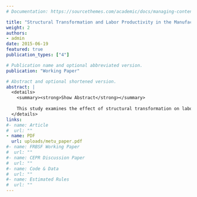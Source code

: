 ```yaml
---
# Documentation: https://sourcethemes.com/academic/docs/managing-content/

title: "Structural Transformation and Labor Productivity in the Manufacturing Industry in Turkey: 1981-2000 Period"
weight: 2
authors: 
- admin
date: 2015-06-19
featured: true
publication_types: ["4"]

# Publication name and optional abbreviated version.
publication: "Working Paper"

# Abstract and optional shortened version.
abstract: |
  <details>
    <summary><strong>Show Abstract</strong></summary>
    
    This study examines the effect of structural transformation on labor productivity growth in the manufacturing industry in Turkey for the period of 1981-2000. Structural transformation is defined as movement of the factor inputs of the sector from sectors which have relatively low productivity to the sectors which have relatively high labor productivity. The conventional shiftshare analysis has been used in the purpose of showing the effect of structural transformation on rise of labor productivity of manufacturing sector. The empirical results do not support the structural bonus hypothesis. The empirical findings show that, structural transformation is not important in explaining rise of labor productivity for the period of 1981-2000. Moreover, the structural transformation seems to be burden rise of labor productivity rather than a bonus in during 1981-2000.
  </details>
links:
#- name: Article
#  url: ""
- name: PDF
  url: uploads/metu_paper.pdf
#- name: FRBSF Working Paper
#  url: ""
#- name: CEPR Discussion Paper
#  url: ""
#- name: Code & Data
#  url: ""
#- name: Estimated Rules
#  url: ""
---
```


